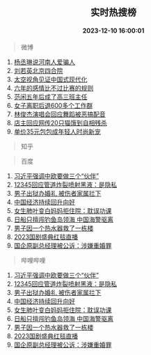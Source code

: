 <div align="center"><h2>实时热搜榜</h2><h4>2023-12-10 16:00:01</h4></div>

> 微博  

1. [杨丞琳说河南人爱骗人](https://s.weibo.com/weibo?q=%23%E6%9D%A8%E4%B8%9E%E7%90%B3%E8%AF%B4%E6%B2%B3%E5%8D%97%E4%BA%BA%E7%88%B1%E9%AA%97%E4%BA%BA%23&t=31&band_rank=1&Refer=top)<br />
2. [刘若英北京四合院](https://s.weibo.com/weibo?q=%E5%88%98%E8%8B%A5%E8%8B%B1%E5%8C%97%E4%BA%AC%E5%9B%9B%E5%90%88%E9%99%A2&t=31&band_rank=2&Refer=top)<br />
3. [太空视角见证中国式现代化](https://s.weibo.com/weibo?q=%23%E5%A4%AA%E7%A9%BA%E8%A7%86%E8%A7%92%E8%A7%81%E8%AF%81%E4%B8%AD%E5%9B%BD%E5%BC%8F%E7%8E%B0%E4%BB%A3%E5%8C%96%23&t=31&band_rank=3&Refer=top)<br />
4. [六年的感情比不过比赛的规则](https://s.weibo.com/weibo?q=%E5%85%AD%E5%B9%B4%E7%9A%84%E6%84%9F%E6%83%85%E6%AF%94%E4%B8%8D%E8%BF%87%E6%AF%94%E8%B5%9B%E7%9A%84%E8%A7%84%E5%88%99&t=31&band_rank=4&Refer=top)<br />
5. [范闲五年后成了高三班主任](https://s.weibo.com/weibo?q=%23%E8%8C%83%E9%97%B2%E4%BA%94%E5%B9%B4%E5%90%8E%E6%88%90%E4%BA%86%E9%AB%98%E4%B8%89%E7%8F%AD%E4%B8%BB%E4%BB%BB%23&t=31&band_rank=5&Refer=top)<br />
6. [女子离职后退600多个工作群](https://s.weibo.com/weibo?q=%23%E5%A5%B3%E5%AD%90%E7%A6%BB%E8%81%8C%E5%90%8E%E9%80%80600%E5%A4%9A%E4%B8%AA%E5%B7%A5%E4%BD%9C%E7%BE%A4%23&t=31&band_rank=6&Refer=top)<br />
7. [林俊杰演唱会回应舞蹈被恶搞配音](https://s.weibo.com/weibo?q=%23%E6%9E%97%E4%BF%8A%E6%9D%B0%E6%BC%94%E5%94%B1%E4%BC%9A%E5%9B%9E%E5%BA%94%E8%88%9E%E8%B9%88%E8%A2%AB%E6%81%B6%E6%90%9E%E9%85%8D%E9%9F%B3%23&t=31&band_rank=7&Refer=top)<br />
8. [店主回应网传20只猫饿到自相残杀](https://s.weibo.com/weibo?q=%23%E5%BA%97%E4%B8%BB%E5%9B%9E%E5%BA%94%E7%BD%91%E4%BC%A020%E5%8F%AA%E7%8C%AB%E9%A5%BF%E5%88%B0%E8%87%AA%E7%9B%B8%E6%AE%8B%E6%9D%80%23&t=31&band_rank=8&Refer=top)<br />
9. [单价35元包包成年轻人时尚新宠](https://s.weibo.com/weibo?q=%23%E5%8D%95%E4%BB%B735%E5%85%83%E5%8C%85%E5%8C%85%E6%88%90%E5%B9%B4%E8%BD%BB%E4%BA%BA%E6%97%B6%E5%B0%9A%E6%96%B0%E5%AE%A0%23&t=31&band_rank=9&Refer=top)<br />

> 知乎  


> 百度  

1. [习近平强调中欧要做三个“伙伴”](https://www.baidu.com/s?wd=%E4%B9%A0%E8%BF%91%E5%B9%B3%E5%BC%BA%E8%B0%83%E4%B8%AD%E6%AC%A7%E8%A6%81%E5%81%9A%E4%B8%89%E4%B8%AA%E2%80%9C%E4%BC%99%E4%BC%B4%E2%80%9D&sa=fyb_news&rsv_dl=fyb_news)<br />
2. [12345回应管道炸裂喷射黑液：是隐私](https://www.baidu.com/s?wd=12345%E5%9B%9E%E5%BA%94%E7%AE%A1%E9%81%93%E7%82%B8%E8%A3%82%E5%96%B7%E5%B0%84%E9%BB%91%E6%B6%B2%EF%BC%9A%E6%98%AF%E9%9A%90%E7%A7%81&sa=fyb_news&rsv_dl=fyb_news)<br />
3. [男子出狱办婚礼 被伤者家属拦下](https://www.baidu.com/s?wd=%E7%94%B7%E5%AD%90%E5%87%BA%E7%8B%B1%E5%8A%9E%E5%A9%9A%E7%A4%BC+%E8%A2%AB%E4%BC%A4%E8%80%85%E5%AE%B6%E5%B1%9E%E6%8B%A6%E4%B8%8B&sa=fyb_news&rsv_dl=fyb_news)<br />
4. [中国经济持续回升向好](https://www.baidu.com/s?wd=%E4%B8%AD%E5%9B%BD%E7%BB%8F%E6%B5%8E%E6%8C%81%E7%BB%AD%E5%9B%9E%E5%8D%87%E5%90%91%E5%A5%BD&sa=fyb_news&rsv_dl=fyb_news)<br />
5. [女生肺叶变白妈妈拒住院：耽误功课](https://www.baidu.com/s?wd=%E5%A5%B3%E7%94%9F%E8%82%BA%E5%8F%B6%E5%8F%98%E7%99%BD%E5%A6%88%E5%A6%88%E6%8B%92%E4%BD%8F%E9%99%A2%EF%BC%9A%E8%80%BD%E8%AF%AF%E5%8A%9F%E8%AF%BE&sa=fyb_news&rsv_dl=fyb_news)<br />
6. [日船只擅闯钓鱼岛领海 中国海警驱离](https://www.baidu.com/s?wd=%E6%97%A5%E8%88%B9%E5%8F%AA%E6%93%85%E9%97%AF%E9%92%93%E9%B1%BC%E5%B2%9B%E9%A2%86%E6%B5%B7+%E4%B8%AD%E5%9B%BD%E6%B5%B7%E8%AD%A6%E9%A9%B1%E7%A6%BB&sa=fyb_news&rsv_dl=fyb_news)<br />
7. [男子因一个热水器救了一栋楼](https://www.baidu.com/s?wd=%E7%94%B7%E5%AD%90%E5%9B%A0%E4%B8%80%E4%B8%AA%E7%83%AD%E6%B0%B4%E5%99%A8%E6%95%91%E4%BA%86%E4%B8%80%E6%A0%8B%E6%A5%BC&sa=fyb_news&rsv_dl=fyb_news)<br />
8. [2023国剧盛典红毯直播](https://www.baidu.com/s?wd=2023%E5%9B%BD%E5%89%A7%E7%9B%9B%E5%85%B8%E7%BA%A2%E6%AF%AF%E7%9B%B4%E6%92%AD&sa=fyb_news&rsv_dl=fyb_news)<br />
9. [国企原副总经理被公诉：涉嫌重婚罪](https://www.baidu.com/s?wd=%E5%9B%BD%E4%BC%81%E5%8E%9F%E5%89%AF%E6%80%BB%E7%BB%8F%E7%90%86%E8%A2%AB%E5%85%AC%E8%AF%89%EF%BC%9A%E6%B6%89%E5%AB%8C%E9%87%8D%E5%A9%9A%E7%BD%AA&sa=fyb_news&rsv_dl=fyb_news)<br />

> 哔哩哔哩  

1. [习近平强调中欧要做三个“伙伴”](https://www.baidu.com/s?wd=%E4%B9%A0%E8%BF%91%E5%B9%B3%E5%BC%BA%E8%B0%83%E4%B8%AD%E6%AC%A7%E8%A6%81%E5%81%9A%E4%B8%89%E4%B8%AA%E2%80%9C%E4%BC%99%E4%BC%B4%E2%80%9D&sa=fyb_news&rsv_dl=fyb_news)<br />
2. [12345回应管道炸裂喷射黑液：是隐私](https://www.baidu.com/s?wd=12345%E5%9B%9E%E5%BA%94%E7%AE%A1%E9%81%93%E7%82%B8%E8%A3%82%E5%96%B7%E5%B0%84%E9%BB%91%E6%B6%B2%EF%BC%9A%E6%98%AF%E9%9A%90%E7%A7%81&sa=fyb_news&rsv_dl=fyb_news)<br />
3. [男子出狱办婚礼 被伤者家属拦下](https://www.baidu.com/s?wd=%E7%94%B7%E5%AD%90%E5%87%BA%E7%8B%B1%E5%8A%9E%E5%A9%9A%E7%A4%BC+%E8%A2%AB%E4%BC%A4%E8%80%85%E5%AE%B6%E5%B1%9E%E6%8B%A6%E4%B8%8B&sa=fyb_news&rsv_dl=fyb_news)<br />
4. [中国经济持续回升向好](https://www.baidu.com/s?wd=%E4%B8%AD%E5%9B%BD%E7%BB%8F%E6%B5%8E%E6%8C%81%E7%BB%AD%E5%9B%9E%E5%8D%87%E5%90%91%E5%A5%BD&sa=fyb_news&rsv_dl=fyb_news)<br />
5. [女生肺叶变白妈妈拒住院：耽误功课](https://www.baidu.com/s?wd=%E5%A5%B3%E7%94%9F%E8%82%BA%E5%8F%B6%E5%8F%98%E7%99%BD%E5%A6%88%E5%A6%88%E6%8B%92%E4%BD%8F%E9%99%A2%EF%BC%9A%E8%80%BD%E8%AF%AF%E5%8A%9F%E8%AF%BE&sa=fyb_news&rsv_dl=fyb_news)<br />
6. [日船只擅闯钓鱼岛领海 中国海警驱离](https://www.baidu.com/s?wd=%E6%97%A5%E8%88%B9%E5%8F%AA%E6%93%85%E9%97%AF%E9%92%93%E9%B1%BC%E5%B2%9B%E9%A2%86%E6%B5%B7+%E4%B8%AD%E5%9B%BD%E6%B5%B7%E8%AD%A6%E9%A9%B1%E7%A6%BB&sa=fyb_news&rsv_dl=fyb_news)<br />
7. [男子因一个热水器救了一栋楼](https://www.baidu.com/s?wd=%E7%94%B7%E5%AD%90%E5%9B%A0%E4%B8%80%E4%B8%AA%E7%83%AD%E6%B0%B4%E5%99%A8%E6%95%91%E4%BA%86%E4%B8%80%E6%A0%8B%E6%A5%BC&sa=fyb_news&rsv_dl=fyb_news)<br />
8. [2023国剧盛典红毯直播](https://www.baidu.com/s?wd=2023%E5%9B%BD%E5%89%A7%E7%9B%9B%E5%85%B8%E7%BA%A2%E6%AF%AF%E7%9B%B4%E6%92%AD&sa=fyb_news&rsv_dl=fyb_news)<br />
9. [国企原副总经理被公诉：涉嫌重婚罪](https://www.baidu.com/s?wd=%E5%9B%BD%E4%BC%81%E5%8E%9F%E5%89%AF%E6%80%BB%E7%BB%8F%E7%90%86%E8%A2%AB%E5%85%AC%E8%AF%89%EF%BC%9A%E6%B6%89%E5%AB%8C%E9%87%8D%E5%A9%9A%E7%BD%AA&sa=fyb_news&rsv_dl=fyb_news)<br />
